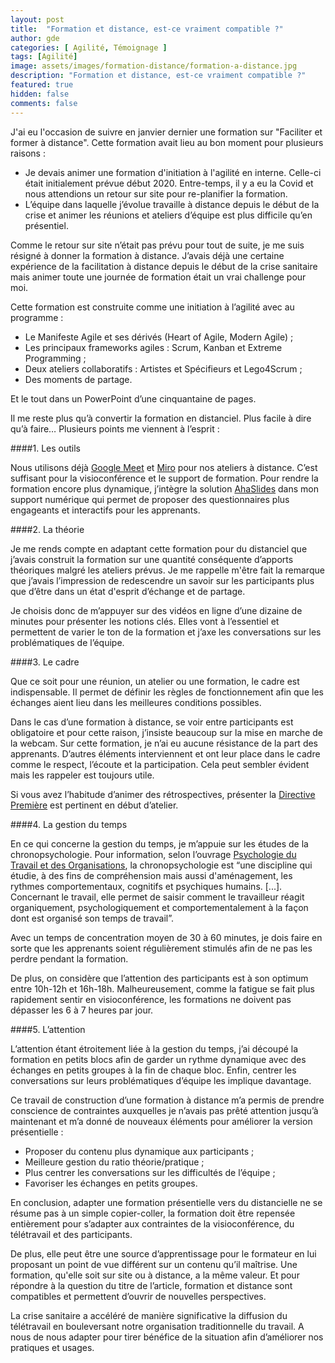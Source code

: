 ```yaml
---
layout: post
title:  "Formation et distance, est-ce vraiment compatible ?"
author: gde
categories: [ Agilité, Témoignage ]
tags: [Agilité]
image: assets/images/formation-distance/formation-a-distance.jpg
description: "Formation et distance, est-ce vraiment compatible ?"
featured: true
hidden: false
comments: false
---
```



J'ai eu l'occasion de suivre en janvier dernier une formation sur "Faciliter et former à distance". Cette formation avait lieu au bon moment pour plusieurs raisons :
- Je devais animer une formation d'initiation à l'agilité en interne. Celle-ci était initialement prévue début 2020. Entre-temps, il y a eu la Covid et nous attendions un retour sur site pour re-planifier la formation.
- L’équipe dans laquelle j’évolue travaille à distance depuis le début de la crise et animer les réunions et ateliers d’équipe est plus difficile qu’en présentiel.

Comme le retour sur site n’était pas prévu pour tout de suite, je me suis résigné à donner la formation à distance. J’avais déjà une certaine expérience de la facilitation à distance depuis le début de la crise sanitaire mais animer toute une journée de formation était un vrai challenge pour moi.

Cette formation est construite comme une initiation à l’agilité avec au programme :
- Le Manifeste Agile et ses dérivés (Heart of Agile, Modern Agile) ;
- Les principaux frameworks agiles : Scrum, Kanban et Extreme Programming ;
- Deux ateliers collaboratifs : Artistes et Spécifieurs et Lego4Scrum ;
- Des moments de partage.

Et le tout dans un PowerPoint d’une cinquantaine de pages.

Il me reste plus qu’à convertir la formation en distanciel. Plus facile à dire qu’à faire… Plusieurs points me viennent à l’esprit :

####1. Les outils

Nous utilisons déjà [Google Meet](https://apps.google.com/meet/) et [Miro](https://miro.com/) pour nos ateliers à distance. C’est suffisant pour la visioconférence et le support de formation. Pour rendre la formation encore plus dynamique, j’intègre la solution [AhaSlides](https://ahaslides.com/) dans mon support numérique qui permet de proposer des questionnaires plus engageants et interactifs pour les apprenants.


####2. La théorie

Je me rends compte en adaptant cette formation pour du distanciel que j’avais construit la formation sur une quantité conséquente d’apports théoriques malgré les ateliers prévus. Je me rappelle m'être fait la remarque que j’avais l’impression de redescendre un savoir sur les participants plus que d’être dans un état d'esprit d’échange et de partage.

Je choisis donc de m’appuyer sur des vidéos en ligne d’une dizaine de minutes pour présenter les notions clés. Elles vont à l’essentiel et permettent de varier le ton de la formation et j’axe les conversations sur les problématiques de l’équipe.


####3. Le cadre

Que ce soit pour une réunion, un atelier ou une formation, le cadre est indispensable. Il permet de définir les règles de fonctionnement afin que les échanges aient lieu dans les meilleures conditions possibles.

Dans le cas d’une formation à distance, se voir entre participants est obligatoire et pour cette raison, j’insiste beaucoup sur la mise en marche de la webcam. Sur cette formation, je n’ai eu aucune résistance de la part des apprenants. D’autres éléments interviennent et ont leur place dans le cadre comme le respect, l’écoute et la participation. Cela peut sembler évident mais les rappeler est toujours utile.

Si vous avez l’habitude d’animer des rétrospectives, présenter la [Directive Première](https://retrospectivewiki.org/index.php?title=The_Prime_Directive) est pertinent en début d’atelier.


####4. La gestion du temps

En ce qui concerne la gestion du temps, je m’appuie sur les études de la chronopsychologie. Pour information, selon l’ouvrage [Psychologie du Travail et des Organisations](https://www.dunod.com/sciences-humaines-et-sociales/psychologie-du-travail-et-organisations-domaines-recherches-et-d), la chronopsychologie est “une discipline qui étudie, à des fins de compréhension mais aussi d'aménagement, les rythmes comportementaux, cognitifs et psychiques humains. [...]. Concernant le travail, elle permet de saisir comment le travailleur réagit organiquement, psychologiquement et comportementalement à la façon dont est organisé son temps de travail”.

Avec un temps de concentration moyen de 30 à 60 minutes, je dois faire en sorte que les apprenants soient régulièrement stimulés afin de ne pas les perdre pendant la formation.

De plus, on considère que l’attention des participants est à son optimum entre 10h-12h et 16h-18h. Malheureusement, comme la fatigue se fait plus rapidement sentir en visioconférence, les formations ne doivent pas dépasser les 6 à 7 heures par jour.


####5. L’attention

L’attention étant étroitement liée à la gestion du temps, j’ai découpé la formation en petits blocs afin de garder un rythme dynamique avec des échanges en petits groupes à la fin de chaque bloc. Enfin, centrer les conversations sur leurs problématiques d’équipe les implique davantage.

Ce travail de construction d’une formation à distance m’a permis de prendre conscience de contraintes auxquelles je n’avais pas prêté attention jusqu’à maintenant et m’a donné de nouveaux éléments pour améliorer la version présentielle :
- Proposer du contenu plus dynamique aux participants ;
- Meilleure gestion du ratio théorie/pratique ;
- Plus centrer les conversations sur les difficultés de l’équipe ;
- Favoriser les échanges en petits groupes.

En conclusion, adapter une formation présentielle vers du distancielle ne se résume pas à un simple copier-coller, la formation doit être repensée entièrement pour s’adapter aux contraintes de la visioconférence, du télétravail et des participants. 

De plus, elle peut être une source d’apprentissage pour le formateur en lui proposant un point de vue différent sur un contenu qu’il maîtrise. Une formation, qu'elle soit sur site ou à distance, a la même valeur. Et pour répondre à la question du titre de l’article, formation et distance sont compatibles et permettent d’ouvrir de nouvelles perspectives.

La crise sanitaire a accéléré de manière significative la diffusion du télétravail en bouleversant notre organisation traditionnelle du travail. A nous de nous adapter pour tirer bénéfice de la situation afin d’améliorer nos pratiques et usages.
